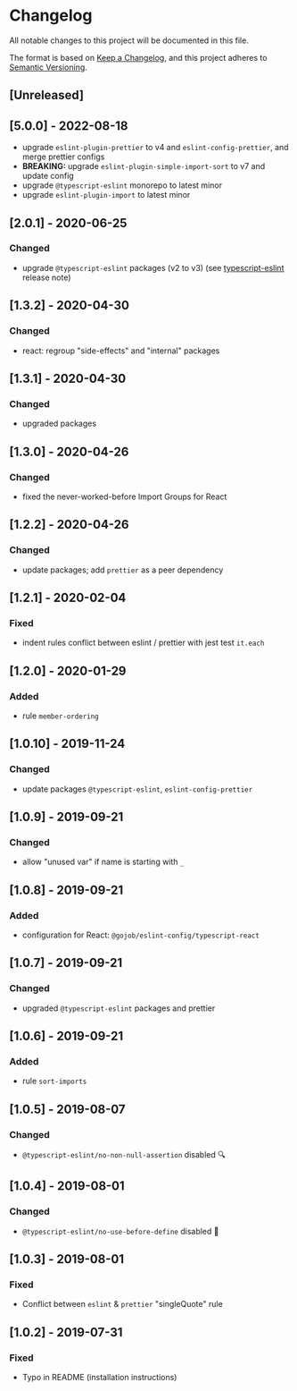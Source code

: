 # Changelog

All notable changes to this project will be documented in this file.

The format is based on [Keep a Changelog](https://keepachangelog.com/en/1.0.0/),
and this project adheres to [Semantic Versioning](https://semver.org/spec/v2.0.0.html).

## [Unreleased]

## [5.0.0] - 2022-08-18

- upgrade `eslint-plugin-prettier` to v4 and `eslint-config-prettier`, and merge prettier configs
- **BREAKING:** upgrade `eslint-plugin-simple-import-sort` to v7 and update config
- upgrade `@typescript-eslint` monorepo to latest minor
- upgrade `eslint-plugin-import` to latest minor

## [2.0.1] - 2020-06-25

### Changed

- upgrade `@typescript-eslint` packages (v2 to v3) (see [typescript-eslint](https://github.com/typescript-eslint/typescript-eslint/releases/tag/v3.0.0) release note)

## [1.3.2] - 2020-04-30

### Changed

- react: regroup "side-effects" and "internal" packages

## [1.3.1] - 2020-04-30

### Changed

- upgraded packages

## [1.3.0] - 2020-04-26

### Changed

- fixed the never-worked-before Import Groups for React

## [1.2.2] - 2020-04-26

### Changed

- update packages; add `prettier` as a peer dependency

## [1.2.1] - 2020-02-04

### Fixed

- indent rules conflict between eslint / prettier with jest test `it.each`

## [1.2.0] - 2020-01-29

### Added

- rule `member-ordering`

## [1.0.10] - 2019-11-24

### Changed

- update packages `@typescript-eslint`, `eslint-config-prettier`

## [1.0.9] - 2019-09-21

### Changed

- allow "unused var" if name is starting with `_`

## [1.0.8] - 2019-09-21

### Added

- configuration for React: `@gojob/eslint-config/typescript-react`

## [1.0.7] - 2019-09-21

### Changed

- upgraded `@typescript-eslint` packages and prettier

## [1.0.6] - 2019-09-21

### Added

- rule `sort-imports`

## [1.0.5] - 2019-08-07

### Changed

- `@typescript-eslint/no-non-null-assertion` disabled 🔍

## [1.0.4] - 2019-08-01

### Changed

- `@typescript-eslint/no-use-before-define` disabled 🤸

## [1.0.3] - 2019-08-01

### Fixed

- Conflict between `eslint` & `prettier` "singleQuote" rule

## [1.0.2] - 2019-07-31

### Fixed

- Typo in README (installation instructions)
